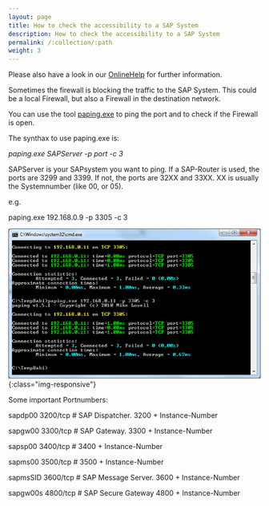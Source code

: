 ```yaml
---
layout: page
title: How to check the accessibility to a SAP System
description: How to check the accessibility to a SAP System
permalink: /:collection/:path
weight: 3
---
```


Please also have a look in our [OnlineHelp](https://help.theobald-software.com/en/) for further information.

Sometimes the firewall is blocking the traffic to the SAP System. This could be a local Firewall, but also a Firewall in the destination network.

You can use the tool [paping.exe](https://code.google.com/archive/p/paping) to ping the port and to check if the Firewall is open.

The synthax to use paping.exe is:

*paping.exe SAPServer -p port -c 3*

SAPServer is your SAPsystem you want to ping.
If a SAP-Router is used, the ports are 3299 and 3399. If not, the ports are 32XX and 33XX. XX is usually the Systemnumber (like 00, or 05).

e.g.

paping.exe 192.168.0.9 -p 3305 -c 3

![paping](/img/contents/paping.png){:class="img-responsive"}

Some important Portnumbers:

sapdp00 3200/tcp # SAP Dispatcher. 3200 + Instance-Number

sapgw00 3300/tcp # SAP Gateway. 3300 + Instance-Number

sapsp00 3400/tcp # 3400 + Instance-Number

sapms00 3500/tcp # 3500 + Instance-Number

sapmsSID 3600/tcp # SAP Message Server. 3600 + Instance-Number

sapgw00s 4800/tcp # SAP Secure Gateway 4800 + Instance-Number